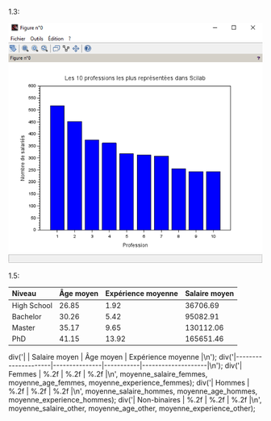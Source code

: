 1.3:

<img src="./img/1.3.PNG"></div>

1.5:

| Niveau      |  Âge moyen     |  Expérience moyenne      |  Salaire moyen     | 
| :---        |   :---        |     :---        |   :---        | 
| High School |      26.85 |                 1.92 |      36706.69
| Bachelor  |    30.26 |                 5.42 |      95082.91
| Master |  35.17 |                 9.65 |     130112.06
| PhD |  41.15 |                13.92 |     165651.46




div('|                     | Salaire moyen | Âge moyen | Expérience moyenne |\n');
div('|---------------------|---------------|-----------|--------------------|\n');
div('| Femmes              | %.2f          | %.2f      | %.2f               |\n', moyenne_salaire_femmes, moyenne_age_femmes, moyenne_experience_femmes);
div('| Hommes              | %.2f          | %.2f      | %.2f               |\n', moyenne_salaire_hommes, moyenne_age_hommes, moyenne_experience_hommes);
div('| Non-binaires        | %.2f          | %.2f      | %.2f               |\n', moyenne_salaire_other, moyenne_age_other, moyenne_experience_other);